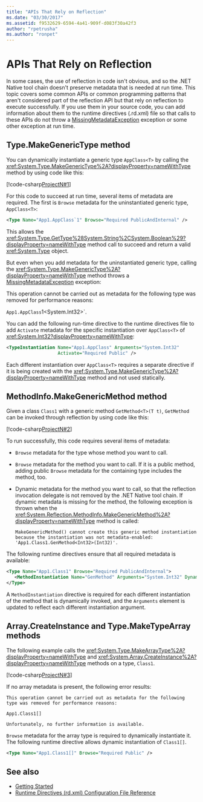 ```yaml
---
title: "APIs That Rely on Reflection"
ms.date: "03/30/2017"
ms.assetid: f9532629-6594-4a41-909f-d083f30a42f3
author: "rpetrusha"
ms.author: "ronpet"
---
```

# APIs That Rely on Reflection
In some cases, the use of reflection in code isn't obvious, and so the .NET Native tool chain doesn't preserve metadata that is needed at run time. This topic covers some common APIs or common programming patterns that aren't considered part of the reflection API but that rely on reflection to execute successfully. If you use them in your source code, you can add information about them to the runtime directives (.rd.xml) file so that calls to these APIs do not throw a [MissingMetadataException](missingmetadataexception-class-net-native.md) exception or some other exception at run time.  
  
## Type.MakeGenericType method  
 You can dynamically instantiate a generic type `AppClass<T>` by calling the <xref:System.Type.MakeGenericType%2A?displayProperty=nameWithType> method by using code like this:  
  
 [!code-csharp[ProjectN#1](../../../samples/snippets/csharp/VS_Snippets_CLR/projectn/cs/type_makegenerictype1.cs#1)]  
  
 For this code to succeed at run time, several items of metadata are required. The first is `Browse` metadata for the uninstantiated generic type, `AppClass<T>`:  
  
```xml  
<Type Name="App1.AppClass`1" Browse="Required PublicAndInternal" />  
```  
  
 This allows the <xref:System.Type.GetType%28System.String%2CSystem.Boolean%29?displayProperty=nameWithType> method call to succeed and return a valid <xref:System.Type> object.  
  
 But even when you add metadata for the uninstantiated generic type, calling the <xref:System.Type.MakeGenericType%2A?displayProperty=nameWithType> method throws a [MissingMetadataException](missingmetadataexception-class-net-native.md) exception:  
  
This operation cannot be carried out as metadata for the following type was removed for performance reasons:  
  
`App1.AppClass`1<System.Int32>`.  
  
 You can add the following run-time directive to the runtime directives file to add `Activate` metadata for the specific instantiation over `AppClass<T>` of <xref:System.Int32?displayProperty=nameWithType>:  
  
```xml  
<TypeInstantiation Name="App1.AppClass" Arguments="System.Int32"   
                   Activate="Required Public" />  
```  
  
 Each different instantiation over `AppClass<T>` requires a separate directive if it is being created with the <xref:System.Type.MakeGenericType%2A?displayProperty=nameWithType> method and not used statically.  
  
## MethodInfo.MakeGenericMethod method  
 Given a class `Class1` with a generic method `GetMethod<T>(T t)`, `GetMethod` can be invoked through reflection by using code like this:  
  
 [!code-csharp[ProjectN#2](../../../samples/snippets/csharp/VS_Snippets_CLR/projectn/cs/makegenericmethod1.cs#2)]  
  
 To run successfully, this code requires several items of metadata:  
  
- `Browse` metadata for the type whose method you want to call.  
  
- `Browse` metadata for the method you want to call.  If it is a public method, adding public `Browse` metadata for the containing type includes the method, too.  
  
- Dynamic metadata for the method you want to call, so that the reflection invocation delegate is not removed by the .NET Native tool chain. If dynamic metadata is missing for the method, the following exception is thrown when the <xref:System.Reflection.MethodInfo.MakeGenericMethod%2A?displayProperty=nameWithType> method is called:  
  
    ```output
    MakeGenericMethod() cannot create this generic method instantiation because the instantiation was not metadata-enabled: 'App1.Class1.GenMethod<Int32>(Int32)'.  
    ```  
  
 The following runtime directives ensure that all required metadata is available:  
  
```xml  
<Type Name="App1.Class1" Browse="Required PublicAndInternal">  
   <MethodInstantiation Name="GenMethod" Arguments="System.Int32" Dynamic="Required"/>  
</Type>  
```  
  
 A `MethodInstantiation` directive is required for each different instantiation of the method that is dynamically invoked, and the `Arguments` element is updated to reflect each different instantiation argument.  
  
## Array.CreateInstance and Type.MakeTypeArray methods  
 The following example calls the <xref:System.Type.MakeArrayType%2A?displayProperty=nameWithType> and <xref:System.Array.CreateInstance%2A?displayProperty=nameWithType> methods on a type, `Class1`.  
  
 [!code-csharp[ProjectN#3](../../../samples/snippets/csharp/VS_Snippets_CLR/projectn/cs/array1.cs#3)]  
  
 If no array metadata is present, the following error results:  
  
```output
This operation cannot be carried out as metadata for the following type was removed for performance reasons:  
  
App1.Class1[]  
  
Unfortunately, no further information is available.  
```  
  
 `Browse` metadata for the array type is required to dynamically instantiate it.  The following runtime directive allows dynamic instantiation of `Class1[]`.  
  
```xml  
<Type Name="App1.Class1[]" Browse="Required Public" />  
```  
  
## See also

- [Getting Started](getting-started-with-net-native.md)
- [Runtime Directives (rd.xml) Configuration File Reference](runtime-directives-rd-xml-configuration-file-reference.md)
